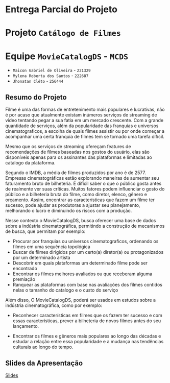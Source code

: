 
# Entrega Parcial do Projeto

# Projeto `Catálogo de Filmes`

# Equipe `MovieCatalogDS` - `MCDS`
* `Maicon Gabriel de Oliveira` - `221329`
* `Mylena Roberta dos Santos` - `222687`
* `Jhonatan Cléto` - `256444`

## Resumo do Projeto

Filme é uma das formas de entretenimento mais populares e lucrativas, não é por acaso que atualmente existam inúmeros serviços de streaming de vídeo tentando pegar a sua fatia em um mercado crescente. Com a grande quantidade de serviços, além da popularidade das franquias e universos cinematograficos, a escolha de quais filmes assistir ou por onde começar a acompanhar uma certa franquia de filmes tem se tornado uma tarefa difícil.

Mesmo que os serviços de streaming ofereçam features de recomendações de filmes baseadas nos gostos do usuário, elas são disponíveis apenas para os assinantes das plataformas e limitadas ao catalogo da plataforma.

Segundo o IMDB, a média de filmes produzidos por ano é de 2577. Empresas cinematográficas estão explorando maneiras de aumentar seu faturamento bruto de bilheteria. É difícil saber o que o público gosta antes de realmente ver suas críticas. Muitos fatores podem influenciar o gosto do público e a bilheteria bruta do filme, como diretor, elenco, gênero e orçamento. Assim, encontrar as características que fazem um filme ter sucesso, pode ajudar as produtoras a ajustar seu planejamento, melhorando o lucro e diminuindo os riscos com a produção. 

Nesse contexto o MovieCatalogDS, busca oferecer uma base de dados sobre a indústria cinematográfica, permitindo a construção de mecanismos de busca, que permitam por exemplo:
 - Procurar por franquias ou universos cinematograficos, ordenando os filmes em uma sequência topológica 
 - Buscar de filmes dirigidos por um certo(a) diretor(a) ou protagonizados por um determinado artista
 - Descobrir em quais plataformas um determinado filme pode ser encontrado
 - Encontrar os filmes melhores avaliados ou que receberam alguma premiação 
 - Ranquear as plataformas com base nas avaliações dos filmes contidos nelas o tamanho do catalogo e o custo do serviço 

Além disso, O MovieCatalogDS, poderá ser usados em estudos sobre a indústria cinematográfica, como por exemplo:

* Reconhecer características em filmes que os fazem ter sucesso e com essas características, prever a bilheteria de novos filmes antes do seu lançamento.

* Encontrar os filmes e gêneros mais populares ao longo das décadas e estudar a relação entre essa popularidade e a mudança nas tendências culturais ao longo do tempo.


## Slides da Apresentação
[Slides](./slides/moviecatalogds.pdf)

